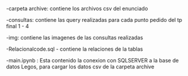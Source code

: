 -carpeta archive: contiene  los archivos csv del enunciado 

-consultas: contiene las query realizadas para cada punto pedido del tp final 1 - 4

-img: contiene las imagenes de las consultas realizadas 

-Relacionalcode.sql - contiene la relaciones de la tablas 

-main.ipynb : Esta contenido la conexion con SQLSERVER a la base de datos Legos, para cargar los datos csv de la carpeta archive 
